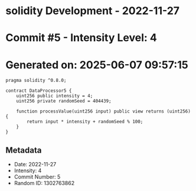 ﻿# solidity Development - 2022-11-27
# Commit #5 - Intensity Level: 4
# Generated on: 2025-06-07 09:57:15
```solidity
pragma solidity ^0.8.0;

contract DataProcessor5 {
    uint256 public intensity = 4;
    uint256 private randomSeed = 404439;

    function processValue(uint256 input) public view returns (uint256) {
        return input * intensity + randomSeed % 100;
    }
}
```
## Metadata
- Date: 2022-11-27
- Intensity: 4
- Commit Number: 5
- Random ID: 1302763862
